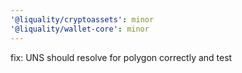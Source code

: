 ```yaml
---
'@liquality/cryptoassets': minor
'@liquality/wallet-core': minor
---
```


fix: UNS should resolve for polygon correctly and test
